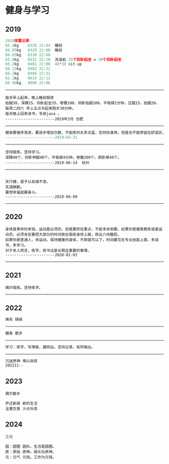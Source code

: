 # 健身与学习


## 2019


```js
2019体重记录
66.4kg    0328 22:44  睡前
66.85kg   0329 22:00  睡前
66.65kg   0330 22:40
65.8kg    0331 22:10  洗澡前 35个仰卧起坐 x 30个仰卧起坐
66.2kg    0401 22:00  40*30 sit-up
66.15kg   0402 22:32
66.2kg    0404 22:32
62.1kg    0614 22:11
60.90kg   0809 22:06

```

---

```
每天早上起来，晚上睡前锻炼
抬腿30，深蹲15，仰卧起坐35，卷腹100，仰卧抬腿100，平板撑2分钟，压腿15，抬腿20。
每周二四六 早上五点半起来跑步30分钟。
每天晚上回来读书，专研java 。
----------------------2019年3月 合肥
```

---

```java
健身要循序渐进，要逐步增加次数，不能练的太多太猛，否则伤身体。但是也不能停留在舒适区，每次练完要出一点汗，感觉到累。最重要的是要持之以恒，天天练习。
----------------------2019-03-31 
```

---

```
坚持锻炼，坚持学习。
深蹲40个，仰卧伸腿40个，平板撑4分钟。卷腹200个。俯卧撑40个。
----------------------2019-06-14  杭州
```

---

```

天行健，君子以自强不息。
天道酬勤。
要想幸福就要奋斗。
----------------------2019-08-09
```

---

## 2020

```
身体是革命的本钱，运动是必须的。但是要抓住重点，不能本末倒置。如果你是健美教练或者运动员，必须肯定要把大部分的时间放在锻炼身体上面，练出八块腹肌。
如果你是普通人，多运动，保持健康的身体，不胖就可以了。时间要花在专业技能上面，多读书，多学习。
对于本人而言，练字，练书法是长期且重要的事情。
----------------------2020-01-03
```


---

## 2021

```
偶尔锻炼。坚持练字。
```

---

## 2022

```js
佛系 随缘
```

---

```html
健身 散步
```

---

```java
学习：练字，写博客，建网站，坚持记录，有所输出。
```

---

```html
沉迷原神 难以自拔
202211--
```

## 2023

```
偶尔散步
```

```
乔迁新居 新的生活
注重饮食 少点外卖
```

## 2024

```
三元

圆：圆圈 圆形。生活是圆圈。
原：原始 原神。娱乐玩原神。
元：元气 元钱。工作为元钱。

```


